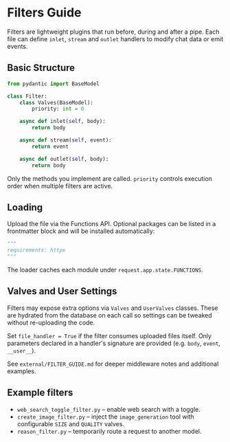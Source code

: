 # Filters Guide

Filters are lightweight plugins that run before, during and after a pipe. Each file can define `inlet`, `stream` and `outlet` handlers to modify chat data or emit events.

## Basic Structure

```python
from pydantic import BaseModel

class Filter:
    class Valves(BaseModel):
        priority: int = 0

    async def inlet(self, body):
        return body

    async def stream(self, event):
        return event

    async def outlet(self, body):
        return body
```

Only the methods you implement are called. `priority` controls execution order when multiple filters are active.

## Loading

Upload the file via the Functions API. Optional packages can be listed in a frontmatter block and will be installed automatically:

```python
"""
requirements: httpx
"""
```

The loader caches each module under `request.app.state.FUNCTIONS`.

## Valves and User Settings

Filters may expose extra options via `Valves` and `UserValves` classes. These are hydrated from the database on each call so settings can be tweaked without re-uploading the code.

Set `file_handler = True` if the filter consumes uploaded files itself. Only parameters declared in a handler's signature are provided (e.g. `body`, `event`, `__user__`).

See `external/FILTER_GUIDE.md` for deeper middleware notes and additional examples.

## Example filters

- `web_search_toggle_filter.py` – enable web search with a toggle.
- `create_image_filter.py` – inject the `image_generation` tool with configurable `SIZE` and `QUALITY` valves.
- `reason_filter.py` – temporarily route a request to another model.
